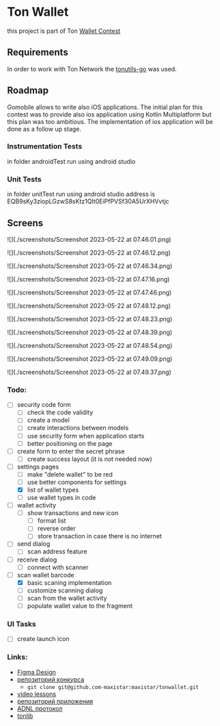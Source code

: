 # Ton Wallet

this project is part of Ton [Wallet Contest](https://github.com/ton-community/wallet-contest)

## Requirements

In order to work with Ton Network the [tonutils-go](https://github.com/xssnick/tonutils-go) was used.


## Roadmap

Gomobile allows to write also iOS applications.
The initial plan for this contest was to provide also ios application using Kotlin Multiplatform but
this plan was too ambitious. The implementation of ios application will be done as a follow up stage.


### Instrumentation Tests

in folder androidTest run using android studio

### Unit Tests

in folder unitTest run using android studio
address is EQB9sKy3ziopLGzwS8sKtz1QIt0EiPfPVSf30A5UrXHVvtjc

## Screens

![](./screenshots/Screenshot 2023-05-22 at 07.46.01.png)

![](./screenshots/Screenshot 2023-05-22 at 07.46.12.png)

![](./screenshots/Screenshot 2023-05-22 at 07.46.34.png)

![](./screenshots/Screenshot 2023-05-22 at 07.47.16.png)

![](./screenshots/Screenshot 2023-05-22 at 07.47.46.png)

![](./screenshots/Screenshot 2023-05-22 at 07.48.12.png)

![](./screenshots/Screenshot 2023-05-22 at 07.48.23.png)

![](./screenshots/Screenshot 2023-05-22 at 07.48.39.png)

![](./screenshots/Screenshot 2023-05-22 at 07.48.54.png)

![](./screenshots/Screenshot 2023-05-22 at 07.49.09.png)

![](./screenshots/Screenshot 2023-05-22 at 07.49.37.png)

### Todo:

- [ ] security code form
  - [ ] check the code validity
  - [ ] create a model
  - [ ] create interactions between models
  - [ ] use security form when application starts
  - [ ] better positioning on the page
- [ ] create form to enter the secret phrase 
  - [ ] create success layout (it is not needed now)
- [ ] settings pages
  - [ ] make "delete wallet" to be red
  - [ ] use better components for settings
  - [x] list of wallet types
  - [ ] use wallet types in code
- [ ] wallet activity
  - [ ] show transactions and new icon
    - [ ] format list
    - [ ] reverse order
    - [ ] store transaction in case there is no internet
- [ ] send dialog
  - [ ] scan address feature 
- [ ] receive dialog
  - [ ] connect with scanner 
- [ ] scan wallet barcode
  - [x] basic scaning implementation
  - [ ] customize scanning dialog
  - [ ] scan from the wallet activity
  - [ ] populate wallet value to the fragment

### UI Tasks

- [ ] create launch icon

### Links:

- [Figma Design](https://www.figma.com/file/KYK17IdM2ldAAZL540G2hV/TON-Wallet-%C2%B7-Android?type=design&node-id=0-1&t=vzLRrmDAN2Ki4yqm-0)
- [репозиторий конкурса](https://github.com/ton-community/wallet-contest)
    - `git clone git@github.com-maxistar:maxistar/tonwallet.git`
- [video lessons](https://www.youtube.com/watch?v=GcqFhoUuNNI)
- [репозиторий приложения](https://github.com/maxistar/tonwallet)
- [ADNL протокол](https://docs.ton.org/develop/dapps/apis/adnl)
- [tonlib](https://github.com/ton-blockchain/ton/tree/master/example/android)

